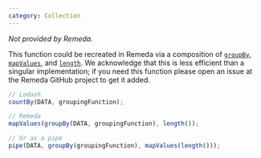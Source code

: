 ```yaml
---
category: Collection
---
```


_Not provided by Remeda._

This function could be recreated in Remeda via a composition of [`groupBy`](/docs#groupBy),
[`mapValues`](/docs#mapValues), and [`length`](/docs#length). We acknowledge
that this is less efficient than a singular implementation; if you need this
function please open an issue at the Remeda GitHub project to get it added.

```ts
// Lodash
countBy(DATA, groupingFunction);

// Remeda
mapValues(groupBy(DATA, groupingFunction), length());

// Or as a pipe
pipe(DATA, groupBy(groupingFunction), mapValues(length()));
```
